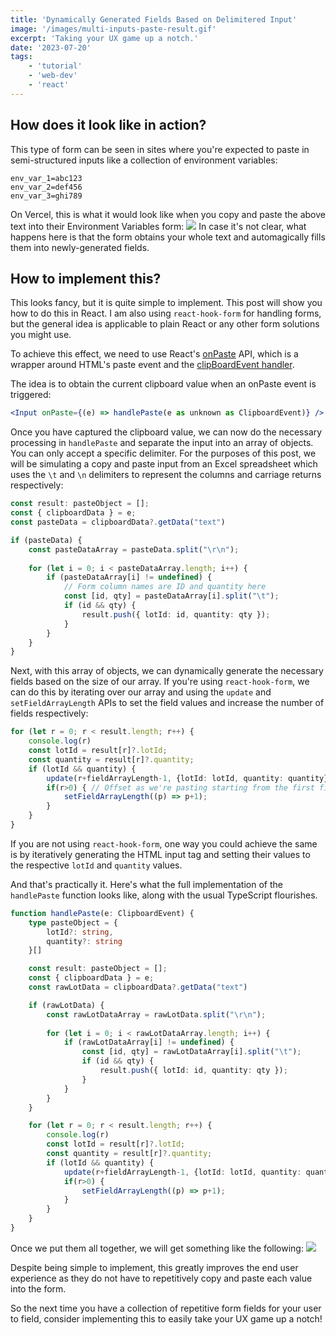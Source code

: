 ```yaml
---
title: 'Dynamically Generated Fields Based on Delimitered Input'
image: '/images/multi-inputs-paste-result.gif'
excerpt: 'Taking your UX game up a notch.'
date: '2023-07-20'
tags: 
    - 'tutorial'
    - 'web-dev'
    - 'react'
---
```

## How does it look like in action?
This type of form can be seen in sites where you're expected to paste in semi-structured inputs like a collection of environment variables:
```.env
env_var_1=abc123
env_var_2=def456
env_var_3=ghi789
```
On Vercel, this is what it would look like when you copy and paste the above text into their Environment Variables form:
![](/images/vercel_example.gif)
In case it's not clear, what happens here is that the form obtains your whole text and automagically fills them into newly-generated fields.

## How to implement this?
This looks fancy, but it is quite simple to implement. This post will show you how to do this in React. I am also using `react-hook-form` for handling forms, but the general idea is applicable to plain React or any other form solutions you might use.

To achieve this effect, we need to use React's [onPaste](https://react.dev/reference/react-dom/components/common#common-props) API, which is a wrapper around HTML's paste event and the [clipBoardEvent handler](https://react.dev/reference/react-dom/components/common#clipboardevent-handler).

The idea is to obtain the current clipboard value when an onPaste event is triggered:
```jsx
<Input onPaste={(e) => handlePaste(e as unknown as ClipboardEvent)} />
```

Once you have captured the clipboard value, we can now do the necessary processing in `handlePaste` and separate the input into an array of objects. You can only accept a specific delimiter. For the purposes of this post, we will be simulating a copy and paste input from an Excel spreadsheet which uses the `\t` and `\n` delimiters to represent the columns and carriage returns respectively:
```typescript
const result: pasteObject = [];
const { clipboardData } = e;
const pasteData = clipboardData?.getData("text")

if (pasteData) {
    const pasteDataArray = pasteData.split("\r\n");
    
    for (let i = 0; i < pasteDataArray.length; i++) {
        if (pasteDataArray[i] != undefined) {
            // Form column names are ID and quantity here
            const [id, qty] = pasteDataArray[i].split("\t");
            if (id && qty) {
                result.push({ lotId: id, quantity: qty });
            }
        }
    }            
}
```

Next, with this array of objects, we can dynamically generate the necessary fields based on the size of our array. If you're using `react-hook-form`, we can do this by iterating over our array and using the `update` and `setFieldArrayLength` APIs to set the field values and increase the number of fields respectively:
```typescript
for (let r = 0; r < result.length; r++) {
    console.log(r)
    const lotId = result[r]?.lotId;
    const quantity = result[r]?.quantity;
    if (lotId && quantity) {
        update(r+fieldArrayLength-1, {lotId: lotId, quantity: quantity});
        if(r>0) { // Offset as we're pasting starting from the first field that's already generated
            setFieldArrayLength((p) => p+1);
        }
    }
}
```
If you are not using `react-hook-form`, one way you could achieve the same is by iteratively generating the HTML input tag and setting their values to the respective `lotId` and `quantity` values.

And that's practically it. Here's what the full implementation of the `handlePaste` function looks like, along with the usual TypeScript flourishes.
```typescript
function handlePaste(e: ClipboardEvent) {
    type pasteObject = {
        lotId?: string,
        quantity?: string
    }[]

    const result: pasteObject = [];
    const { clipboardData } = e;
    const rawLotData = clipboardData?.getData("text")

    if (rawLotData) {
        const rawLotDataArray = rawLotData.split("\r\n");
        
        for (let i = 0; i < rawLotDataArray.length; i++) {
            if (rawLotDataArray[i] != undefined) {
                const [id, qty] = rawLotDataArray[i].split("\t");
                if (id && qty) {
                    result.push({ lotId: id, quantity: qty });
                }
            }
        }            
    }

    for (let r = 0; r < result.length; r++) {
        console.log(r)
        const lotId = result[r]?.lotId;
        const quantity = result[r]?.quantity;
        if (lotId && quantity) {
            update(r+fieldArrayLength-1, {lotId: lotId, quantity: quantity});
            if(r>0) {
                setFieldArrayLength((p) => p+1);
            }
        }
    }
}
```

Once we put them all together, we will get something like the following:
![](/images/multi-inputs-paste-result.gif)

Despite being simple to implement, this greatly improves the end user experience as they do not have to repetitively copy and paste each value into the form. 

So the next time you have a collection of repetitive form fields for your user to field, consider implementing this to easily take your UX game up a notch!
